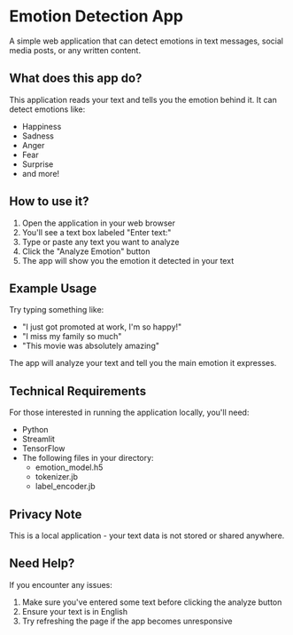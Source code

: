 # Emotion Detection App

A simple web application that can detect emotions in text messages, social media posts, or any written content.

## What does this app do?

This application reads your text and tells you the emotion behind it. It can detect emotions like:
- Happiness
- Sadness
- Anger
- Fear
- Surprise
- and more!

## How to use it?

1. Open the application in your web browser
2. You'll see a text box labeled "Enter text:"
3. Type or paste any text you want to analyze
4. Click the "Analyze Emotion" button
5. The app will show you the emotion it detected in your text

## Example Usage

Try typing something like:
- "I just got promoted at work, I'm so happy!"
- "I miss my family so much"
- "This movie was absolutely amazing"

The app will analyze your text and tell you the main emotion it expresses.

## Technical Requirements

For those interested in running the application locally, you'll need:
- Python
- Streamlit
- TensorFlow
- The following files in your directory:
  - emotion_model.h5
  - tokenizer.jb
  - label_encoder.jb

## Privacy Note

This is a local application - your text data is not stored or shared anywhere.

## Need Help?

If you encounter any issues:
1. Make sure you've entered some text before clicking the analyze button
2. Ensure your text is in English
3. Try refreshing the page if the app becomes unresponsive
